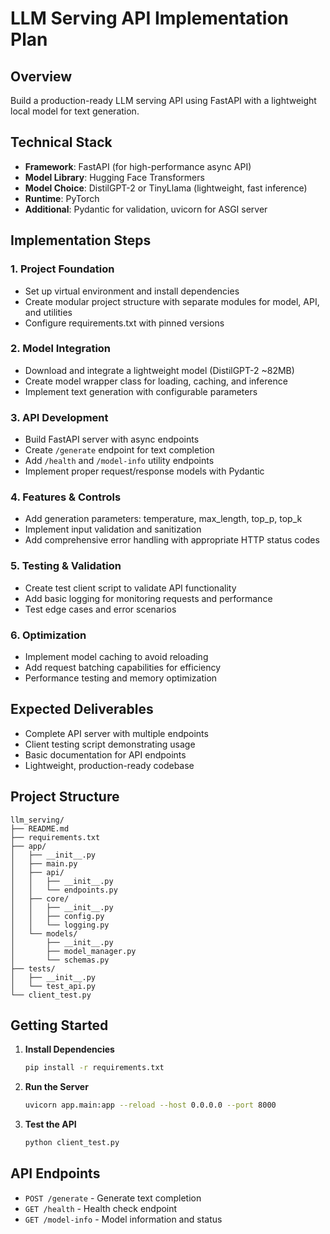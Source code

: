 # LLM Serving API Implementation Plan

## Overview
Build a production-ready LLM serving API using FastAPI with a lightweight local model for text generation.

## Technical Stack
- **Framework**: FastAPI (for high-performance async API)
- **Model Library**: Hugging Face Transformers
- **Model Choice**: DistilGPT-2 or TinyLlama (lightweight, fast inference)
- **Runtime**: PyTorch
- **Additional**: Pydantic for validation, uvicorn for ASGI server

## Implementation Steps

### 1. Project Foundation
- Set up virtual environment and install dependencies
- Create modular project structure with separate modules for model, API, and utilities
- Configure requirements.txt with pinned versions

### 2. Model Integration
- Download and integrate a lightweight model (DistilGPT-2 ~82MB)
- Create model wrapper class for loading, caching, and inference
- Implement text generation with configurable parameters

### 3. API Development
- Build FastAPI server with async endpoints
- Create `/generate` endpoint for text completion
- Add `/health` and `/model-info` utility endpoints
- Implement proper request/response models with Pydantic

### 4. Features & Controls
- Add generation parameters: temperature, max_length, top_p, top_k
- Implement input validation and sanitization
- Add comprehensive error handling with appropriate HTTP status codes

### 5. Testing & Validation
- Create test client script to validate API functionality
- Add basic logging for monitoring requests and performance
- Test edge cases and error scenarios

### 6. Optimization
- Implement model caching to avoid reloading
- Add request batching capabilities for efficiency
- Performance testing and memory optimization

## Expected Deliverables
- Complete API server with multiple endpoints
- Client testing script demonstrating usage
- Basic documentation for API endpoints
- Lightweight, production-ready codebase

## Project Structure
```
llm_serving/
├── README.md
├── requirements.txt
├── app/
│   ├── __init__.py
│   ├── main.py
│   ├── api/
│   │   ├── __init__.py
│   │   └── endpoints.py
│   ├── core/
│   │   ├── __init__.py
│   │   ├── config.py
│   │   └── logging.py
│   └── models/
│       ├── __init__.py
│       ├── model_manager.py
│       └── schemas.py
├── tests/
│   ├── __init__.py
│   └── test_api.py
└── client_test.py
```

## Getting Started

1. **Install Dependencies**
   ```bash
   pip install -r requirements.txt
   ```

2. **Run the Server**
   ```bash
   uvicorn app.main:app --reload --host 0.0.0.0 --port 8000
   ```

3. **Test the API**
   ```bash
   python client_test.py
   ```

## API Endpoints

- `POST /generate` - Generate text completion
- `GET /health` - Health check endpoint
- `GET /model-info` - Model information and status
